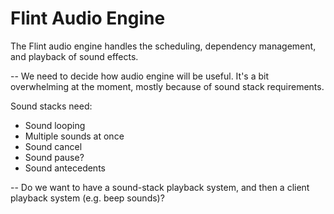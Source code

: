 # Flint Audio Engine

The Flint audio engine handles the scheduling, dependency management, and playback of sound effects.

-- We need to decide how audio engine will be useful. It's a bit overwhelming at the moment, mostly because of sound stack requirements.

Sound stacks need:
* Sound looping
* Multiple sounds at once
* Sound cancel
* Sound pause?
* Sound antecedents

-- Do we want to have a sound-stack playback system, and then a client playback system (e.g. beep sounds)?